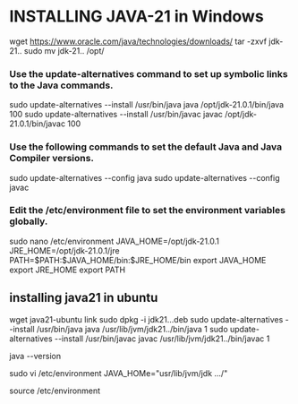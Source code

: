 # INSTALLING JAVA-21 in Windows
wget https://www.oracle.com/java/technologies/downloads/
tar -zxvf jdk-21..
sudo mv jdk-21.. /opt/
<h3> Use the update-alternatives command to set up symbolic links to the Java commands. </h3>
sudo update-alternatives --install /usr/bin/java java /opt/jdk-21.0.1/bin/java 100
sudo update-alternatives --install /usr/bin/javac javac /opt/jdk-21.0.1/bin/javac 100

<h3> Use the following commands to set the default Java and Java Compiler versions. </h3>
sudo update-alternatives --config java
sudo update-alternatives --config javac

<h3> Edit the /etc/environment file to set the environment variables globally. </h3>
sudo nano /etc/environment
JAVA_HOME=/opt/jdk-21.0.1
JRE_HOME=/opt/jdk-21.0.1/jre
PATH=$PATH:$JAVA_HOME/bin:$JRE_HOME/bin
export JAVA_HOME
export JRE_HOME
export PATH

## installing java21 in ubuntu
wget java21-ubuntu link
sudo dpkg -i jdk21...deb
sudo update-alternatives --install /usr/bin/java java /usr/lib/jvm/jdk21../bin/java 1
sudo update-alternatives --install /usr/bin/javac javac /usr/lib/jvm/jdk21../bin/javac 1

java --version

sudo vi /etc/environment
JAVA_HOMe="usr/lib/jvm/jdk .../"

source /etc/environment
